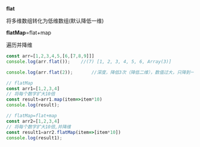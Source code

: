 **flat**

将多维数组转化为低维数组(默认降低一维)

 **flatMap**=flat+map

遍历并降维

```js
const arr=[1,2,3,4,5,[6,[7,8,9]]]
console.log(arr.flat());    //(7) [1, 2, 3, 4, 5, 6, Array(3)]

console.log(arr.flat(2));       //深度，降低3次（降低二维），数值过大，只降到一维

// flatMap
const arr1=[1,2,3,4]
// 将每个数字扩大10倍
const result=arr1.map(item=>item*10)
console.log(result);

// flatMap=flat+map
const arr2=[1,2,3,4]
// 将每个数字扩大10倍,并降维
const result1=arr2.flatMap(item=>[item*10])
console.log(result1);
```

